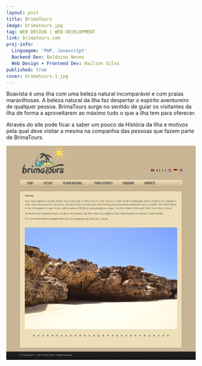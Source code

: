 ```yaml
---
layout: post
title: BrimaTours
image: brimatours.jpg
tag: WEB DESIGN | WEB DEVELOPMENT
link: brimatours.com
proj-info:
  Linguagem: 'PHP, Javascript'
  Backend Dev: Balduino Neves
  Web Design + Frontend Dev: Hailton Silva
published: true
cover: brimatours-1.jpg
---
```


Boavista é uma ilha com uma beleza natural incomparável e com praias maravilhosas.
A beleza natural da ilha faz despertar o espírito aventureiro de qualquer pessoa. BrimaTours surge no sentido de
guiar os visitantes da ilha de forma a aproveitarem ao máximo tudo o que a ilha tem para oferecer.

<!--![BrimaTours](/images/brimatours-2.png)-->

Através do site pode ficar a saber um pouco da História da Ilha e motivos pela qual deve visitar a mesma na
companhia das pessoas que fazem parte de BrimaTours.

![BrimaTours](/images/brimatours-2.jpg)
